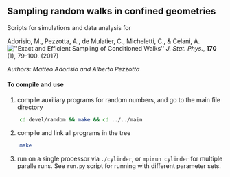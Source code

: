 ## Sampling random walks in confined geometries

Scripts for simulations and data analysis for

Adorisio, M., Pezzotta, A., de Mulatier, C., Micheletti, C., & Celani, A. ![''Exact and Efficient Sampling of Conditioned Walks''](https://link.springer.com/article/10.1007%2Fs10955-017-1911-y) *J. Stat. Phys.*, **170** (1), 79–100. (2017)

*Authors: Matteo Adorisio and Alberto Pezzotta*


#### To compile and use

1. compile auxiliary programs for random numbers, and go to the main file directory
```bash
	cd devel/random && make && cd ../../main
```
2. compile and link all programs in the tree
```bash
	make
```
3. run on a single processor via `./cylinder`, or `mpirun cylinder` for multiple paralle runs. See `run.py` script for running with different parameter sets.
